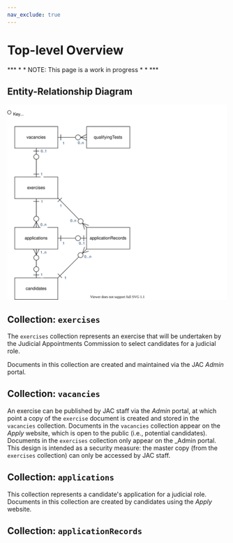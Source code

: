 ```yaml
---
nav_exclude: true
---
```

# Top-level Overview

*** * * NOTE: This page is a work in progress * *  ***


## Entity-Relationship Diagram

![](top-level.svg)


## Collection: `exercises`

The `exercises` collection represents an exercise that will be undertaken by the Judicial Appointments Commission to
select candidates for a judicial role.

Documents in this collection are created and maintained via the JAC _Admin_ portal.


## Collection: `vacancies`

An exercise can be published by JAC staff via the _Admin_ portal, at which point a copy of the `exercise` document is
created and stored in the `vacancies` collection.
Documents in the `vacancies` collection appear on the _Apply_ website, which is open to the public (i.e., potential candidates).
Documents in the `exercises` collection only appear on the _Admin portal.
This design is intended as a security measure: the master copy (from the `exercises` collection) can only be accessed by JAC staff.


## Collection: `applications`

This collection represents a candidate's application for a judicial role.
Documents in this collection are created by candidates using the _Apply_ website.


## Collection: `applicationRecords`

